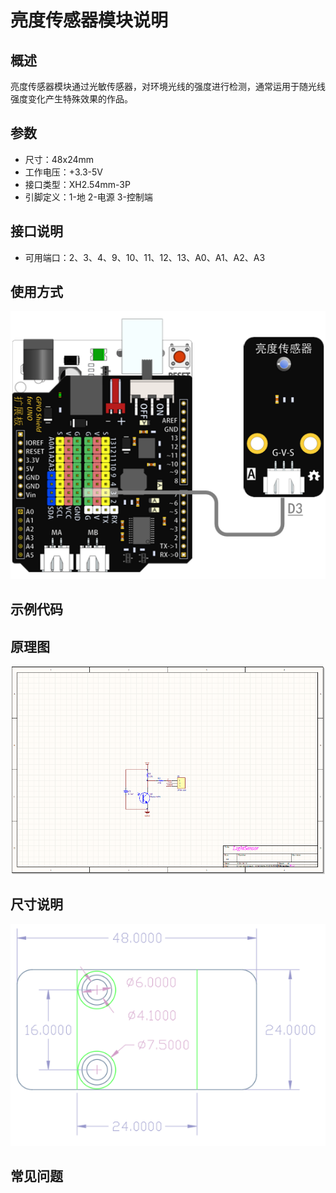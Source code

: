 # 亮度传感器模块说明   

## 概述
亮度传感器模块通过光敏传感器，对环境光线的强度进行检测，通常运用于随光线强度变化产生特殊效果的作品。

## 参数 
- 尺寸：48x24mm
- 工作电压：+3.3-5V
- 接口类型：XH2.54mm-3P
- 引脚定义：1-地 2-电源 3-控制端

## 接口说明
- 可用端口：2、3、4、9、10、11、12、13、A0、A1、A2、A3

## 使用方式
![](./images/10.png)

## 示例代码

## 原理图
![](./images/11.png)

## 尺寸说明
![](./images/01.png)

## 常见问题